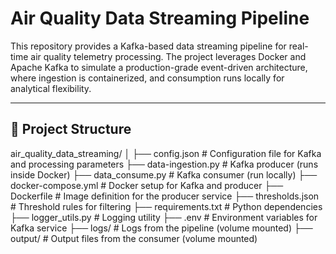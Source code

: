 # Air Quality Data Streaming Pipeline

This repository provides a Kafka-based data streaming pipeline for real-time air quality telemetry processing. The project leverages Docker and Apache Kafka to simulate a production-grade event-driven architecture, where ingestion is containerized, and consumption runs locally for analytical flexibility.

---

## 📁 Project Structure
air_quality_data_streaming/
│
├── config.json # Configuration file for Kafka and processing parameters
├── data-ingestion.py # Kafka producer (runs inside Docker)
├── data_consume.py # Kafka consumer (run locally)
├── docker-compose.yml # Docker setup for Kafka and producer
├── Dockerfile # Image definition for the producer service
├── thresholds.json # Threshold rules for filtering
├── requirements.txt # Python dependencies
├── logger_utils.py # Logging utility
├── .env # Environment variables for Kafka service
├── logs/ # Logs from the pipeline (volume mounted)
├── output/ # Output files from the consumer (volume mounted)
